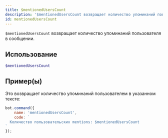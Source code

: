 ```yaml
---
title: $mentionedUsersCount
description: '$mentionedUsersCount возвращает количество упоминаний пользователя в сообщении.'
id: mentionedUsersCount
---
```


`$mentionedUsersCount` возвращает количество упоминаний пользователя в сообщении.

## Использование

```php
$mentionedUsersCount
```

## Пример(ы)

Это возвращает количество упоминаний пользователем в указанном тексте:

```javascript
bot.command({
    name: 'mentionedUsersCount',
    code: `
  Количество пользовательских mentions: $mentionedUsersCount
`
});
```
